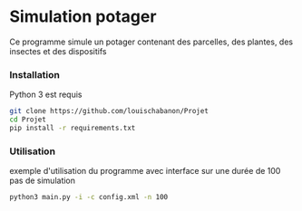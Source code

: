 # Simulation potager

Ce programme simule un potager contenant des parcelles, des plantes, des insectes et des dispositifs

### Installation
Python 3 est requis

```bash
git clone https://github.com/louischabanon/Projet
cd Projet
pip install -r requirements.txt
```

### Utilisation

exemple d'utilisation du programme avec interface sur une durée de 100 pas de simulation
```bash
python3 main.py -i -c config.xml -n 100
```